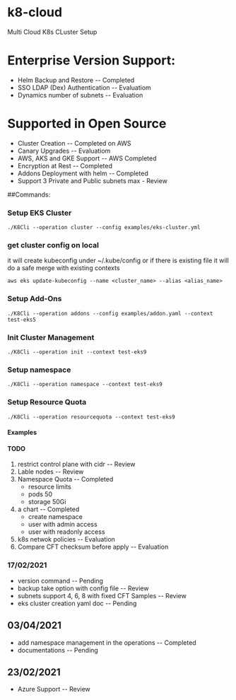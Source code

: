 # k8-cloud
Multi Cloud K8s CLuster Setup


# Enterprise Version Support:
* Helm Backup and Restore       -- Completed
* SSO LDAP (Dex) Authentication -- Evaluatiom
* Dynamics number of subnets    -- Evaluation


# Supported in Open Source 
* Cluster Creation              -- Completed on AWS
* Canary Upgrades               -- Evaluatiom
* AWS, AKS and GKE Support      -- AWS Completed
* Encryption at Rest            -- Completed
* Addons Deployment with helm   -- Completed
* Support 3 Private and Public subnets max - Review

##Commands:
### Setup EKS Cluster
```
./K8Cli --operation cluster --config examples/eks-cluster.yml
```
### get cluster config on local
it will create kubeconfig under ~/.kube/config or if there is existing file it will do a safe merge with existing contexts
```
aws eks update-kubeconfig --name <cluster_name> --alias <alias_name>
```

### Setup Add-Ons
```
./K8Cli --operation addons --config examples/addon.yaml --context test-eks5

``` 

### Init Cluster Management
```
./K8Cli --operation init --context test-eks9
```

### Setup namespace
```
./K8Cli --operation namespace --context test-eks9
```

### Setup Resource Quota
```
./K8Cli --operation resourcequota --context test-eks9
```






#### Examples

#### TODO
1. restrict control plane with cidr  -- Review
1. Lable nodes                       -- Review
2. Namespace Quota                   -- Completed
   * resource limits
   * pods 50
   * storage 50Gi
3. a chart                           -- Completed
    * create namespace
    * user with admin access
    * user with readonly access
4. k8s netwok policies               -- Evaluation
5. Compare CFT checksum before apply -- Evaluation
    




### 17/02/2021
* version command                       -- Pending
* backup take option with config file   -- Review 
* subnets support 4, 6, 8 with fixed CFT Samples -- Review
* eks cluster creation yaml doc         -- Pending

## 03/04/2021
* add namespace management in the operations -- Completed
* documentations                             -- Pending

## 23/02/2021
* Azure Support                              -- Review
